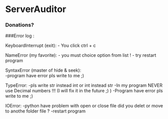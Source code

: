 # ServerAuditor
### Donations?



###Error log : 

 KeyboardInterrupt	(exit):
    - You click ctrl + c 
    
 NameError (my favorite):
    - you must choice option from list !
    - try restart program 
    
 SyntaxError (master of hide & seek):  
    -program have error pls write to me ;)
    
 TypeError:
    -pls write str instead int or int instead str 
    -In my program NEVER use Decimal numbers !!! (I will fix it in the future ;) )
    -Program have error pls write to me ;)
    
 IOError: 
    -python have problem with open or close file did you delet or move to anothe folder file ?
    -restart program 

 
